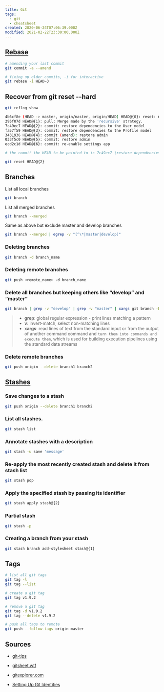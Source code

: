 ```yaml
---
title: Git
tags:
  - git
  - cheatsheet
created: 2020-06-24T07:06:39.000Z
modified: 2021-02-22T23:30:00.000Z
---
```


## [Rebase](https://git-rebase.io/)

```sh
# amending your last commit
git commit -a --amend
```

```sh
# fixing up older commits, -i for interactive
git rebase -i HEAD~3
```

## Recover from git reset --hard

```sh
git reflog show

4b6cf8e (HEAD -> master, origin/master, origin/HEAD) HEAD@{0}: reset: moving to origin/master
295f07d HEAD@{1}: pull: Merge made by the 'recursive' strategy.
7c49ec7 HEAD@{2}: commit: restore dependencies to the User model
fa57f59 HEAD@{3}: commit: restore dependencies to the Profile model
3431936 HEAD@{4}: commit (amend): restore admin
033f5c0 HEAD@{5}: commit: restore admin
ecd2c1d HEAD@{6}: commit: re-enable settings app

# the commit the HEAD to be pointed to is 7c49ec7 (restore dependencies to the User model)

git reset HEAD@{2}
```

## Branches

List all local branches

```sh
git branch
```

List all merged branches

```sh
git branch --merged
```

Same as above but exclude master and develop branches

```sh
git branch --merged | egrep -v "(^\*|master|develop)"
```

### Deleting branches

```sh
git branch -d branch_name
```

### Deleting remote branches

```sh
git push <remote_name> -d branch_name
```

### Delete all branches but keeping others like “develop” and “master”

```sh
git branch | grep -v "develop" | grep -v "master" | xargs git branch -D
```

> - **grep**: global regular expression - print lines matching a pattern
> - **v**: invert-match, select non-matching lines
> - **xargs**: read lines of text from the standard input or from the output of another command command and `turn them into commands and execute them`, which is used for building execution pipelines using the standard data streams

### Delete remote branches

```sh
git push origin --delete branch1 branch2
```

## [Stashes](https://www.atlassian.com/git/tutorials/saving-changes/git-stash)

### Save changes to a stash

```sh
git push origin --delete branch1 branch2
```

### List all stashes.

```sh
git stash list
```

### Annotate stashes with a description

```sh
git stash -u save 'message'
```

### Re-apply the most recently created stash and delete it from stash list

```sh
git stash pop
```

### Apply the specified stash by passing its identifier

```sh
git stash apply stash@{2}
```

### Partial stash

```sh
git stash -p
```

### Creating a branch from your stash

```sh
git stash branch add-stylesheet stash@{1}
```

## Tags

```sh
# list all git tags
git tag -l
git tag --list

# create a git tag
git tag v1.9.2

# remove a git tag
git tag -d v1.9.2
git tag --delete v1.9.2

# push all tags to remote
git push --follow-tags origin master
```

## Sources

- [git-tips](https://github.com/git-tips/tips)

- [gitsheet.wtf](https://gitsheet.wtf/)

- [gitexplorer.com](https://gitexplorer.com/)

- [Setting Up Git Identities](https://www.micah.soy/posts/setting-up-git-identities/)
